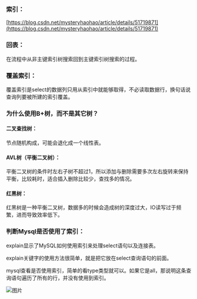 ### 索引：

[https://blog.csdn.net/mysteryhaohao/article/details/51719871](https://blog.csdn.net/mysteryhaohao/article/details/51719871)

### 回表：

在流程中从非主键索引树搜索回到主键索引树搜索的过程。

### 覆盖索引：

覆盖索引是select的数据列只用从索引中就能够取得，不必读取数据行，换句话说查询列要被所建的索引覆盖。

### 为什么使用B+树，而不是其它树？

#### 二叉查找树：

节点随机构成，可能会退化成一个线性表。

#### AVL树（平衡二叉树）：

平衡二叉树的条件时左右子树不超过1，所以添加与删除需要多次左右旋转来保持平衡，比较耗时，适合插入删除比较少，查找多的情况。

#### 红黑树：

红黑树是一种平衡二叉树，数据多的时候会造成树的深度过大，IO读写过于频繁，进而导致效率低下。

### 判断Mysql是否使用了索引：

explain显示了MySQL如何使用索引来处理select语句以及连接表。

explain关键字的使用方法很简单，就是把它放在select查询语句的前面。

mysql查看是否使用索引，简单的看type类型就可以。如果它是all，那说明这条查询语句遍历了所有的行，并没有使用到索引。

![图片](https://uploader.shimo.im/f/X5wayTEoTyeoeaVU.png!thumbnail)

